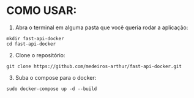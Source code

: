# COMO USAR:

1. Abra o terminal em alguma pasta que você queria rodar a aplicação:


```
mkdir fast-api-docker
cd fast-api-docker
```

2. Clone o repositório:

```
git clone https://github.com/medeiros-arthur/fast-api-docker.git
```

3. Suba o compose para o docker:

```
sudo docker-compose up -d --build
```


